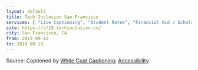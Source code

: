 ```yaml
---
layout: default
title: Tech Inclusion San Francisco
services: [ "Live Captioning", "Student Rates", "Financial Aid / Scholarships", "Code of Conduct", "Accessibility Fund / Pledge / Statement" ]
site: https://sf19.techinclusion.co/
city: San Francisco, CA
from: 2019-09-12
to: 2019-09-13
---
```


Source: Captioned by [White Coat Captioning](http://www.whitecoatcaptioning.com/); [Accessibility](https://sf19.techinclusion.co/)
